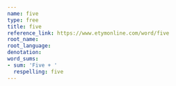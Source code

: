 ```yaml
---
name: five
type: free
title: five
reference_link: https://www.etymonline.com/word/five
root_name: 
root_language: 
denotation: 
word_sums:
- sum: 'Five + '
  respelling: five
---
```

